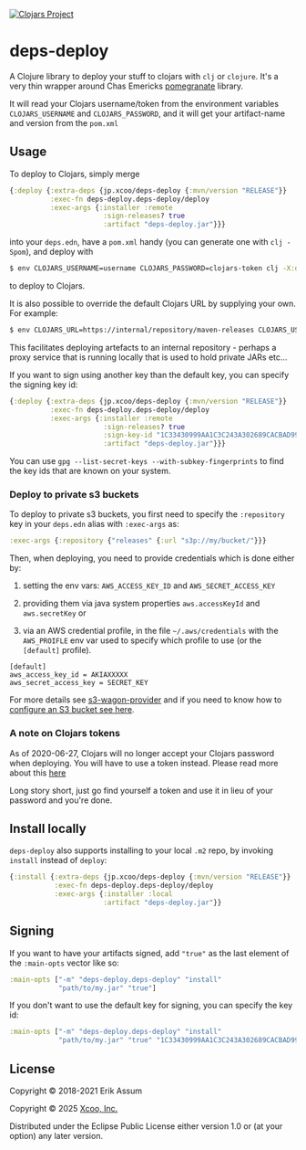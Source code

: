 [![Clojars Project](https://img.shields.io/clojars/v/jp.xcoo/deps-deploy.svg)](https://clojars.org/jp.xcoo/deps-deploy)

# deps-deploy

A Clojure library to deploy your stuff to clojars with `clj` or `clojure`. It's a very thin wrapper around
Chas Emericks [pomegranate](https://github.com/clj-commons/pomegranate) library.

It will read your Clojars username/token from the environment variables `CLOJARS_USERNAME` and `CLOJARS_PASSWORD`, and it will get your artifact-name and version from the `pom.xml`

## Usage

To deploy to Clojars, simply merge

```clojure
{:deploy {:extra-deps {jp.xcoo/deps-deploy {:mvn/version "RELEASE"}}
          :exec-fn deps-deploy.deps-deploy/deploy
          :exec-args {:installer :remote
                       :sign-releases? true
                       :artifact "deps-deploy.jar"}}}
```

into your `deps.edn`, have a `pom.xml` handy (you can generate one with `clj -Spom`), and deploy with

```sh
$ env CLOJARS_USERNAME=username CLOJARS_PASSWORD=clojars-token clj -X:deploy
```

to deploy to Clojars.

It is also possible to override the default Clojars URL by supplying your own. For example:

```sh
$ env CLOJARS_URL=https://internal/repository/maven-releases CLOJARS_USERNAME=username CLOJARS_PASSWORD=password clj -A:deploy
```

This facilitates deploying artefacts to an internal repository - perhaps a proxy service that is running locally that is used
to hold private JARs etc...

If you want to sign using another key than the default key, you can specify the signing key id:

```clojure
{:deploy {:extra-deps {jp.xcoo/deps-deploy {:mvn/version "RELEASE"}}
          :exec-fn deps-deploy.deps-deploy/deploy
          :exec-args {:installer :remote
                       :sign-releases? true
                       :sign-key-id "1C33430999AA1C3C243A302689CACBAD9979E3C5"
                       :artifact "deps-deploy.jar"}}}
```

You can use `gpg --list-secret-keys --with-subkey-fingerprints` to find the key ids that are
known on your system.

### Deploy to private s3 buckets

To deploy to private s3 buckets, you first need to specify the `:repository` key in your `deps.edn` alias with `:exec-args` as:

```clj
:exec-args {:repository {"releases" {:url "s3p://my/bucket/"}}}
```

Then, when deploying, you need to provide credentials which is done either by:

1. setting the env vars: `AWS_ACCESS_KEY_ID` and `AWS_SECRET_ACCESS_KEY`
2. providing them via java system properties `aws.accessKeyId` and `aws.secretKey`
or

3. via an AWS credential profile, in the file `~/.aws/credentials` with the `AWS_PROIFLE` env var used to specify which profile to use (or the `[default]` profile).

```
[default]
aws_access_key_id = AKIAXXXXX
aws_secret_access_key = SECRET_KEY
```

For more details see [s3-wagon-provider](https://github.com/s3-wagon-private/s3-wagon-private#aws-credential-providers) and if you need to know how to [configure an S3 bucket see here](https://github.com/s3-wagon-private/s3-wagon-private#aws-policy).

### A note on Clojars tokens

As of 2020-06-27, Clojars will no longer accept your Clojars password when deploying. You will have to use a token instead.
Please read more about this [here](https://github.com/clojars/clojars-web/wiki/Deploy-Tokens)

Long story short, just go find yourself a token and use it in lieu of your password and you're done.

## Install locally

`deps-deploy` also supports installing to your local `.m2` repo, by invoking `install` instead of `deploy`:

```clojure
{:install {:extra-deps {jp.xcoo/deps-deploy {:mvn/version "RELEASE"}}
           :exec-fn deps-deploy.deps-deploy/deploy
           :exec-args {:installer :local
                       :artifact "deps-deploy.jar"}}
```

## Signing

If you want to have your artifacts signed, add `"true"` as the last element of the `:main-opts` vector like so:

```clojure
:main-opts ["-m" "deps-deploy.deps-deploy" "install"
            "path/to/my.jar" "true"]
```

If you don't want to use the default key for signing, you can specify the key id:

```clojure
:main-opts ["-m" "deps-deploy.deps-deploy" "install"
            "path/to/my.jar" "true" "1C33430999AA1C3C243A302689CACBAD9979E3C5"]
```

## License

Copyright © 2018-2021 Erik Assum

Copyright © 2025 [Xcoo, Inc.](https://xcoo.jp/)

Distributed under the Eclipse Public License either version 1.0 or (at your option) any later version.
